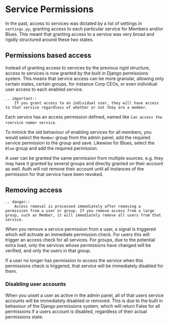 # Service Permissions

In the past, access to services was dictated by a list of settings in `settings.py`, granting access to each particular service for Members and/or Blues. This meant that granting access to a service was very broad and rigidly structured around these two states.

## Permissions based access

Instead of granting access to services by the previous rigid structure, access to services is now granted by the built in Django permissions system. This means that service access can be more granular, allowing only certain states, certain groups, for instance Corp CEOs, or even individual user access to each enabled service.

```eval_rst
.. important::
    If you grant access to an individual user, they will have access to that service regardless of whether or not they are a member.
```

Each service has an access permission defined, named like `Can access the <service name> service`.

To mimick the old behaviour of enabling services for all members, you would select the `Member` group from the admin panel, add the required service permission to the group and save. Likewise for Blues, select the `Blue` group and add the required permission.

A user can be granted the same permission from multiple sources. e.g. they may have it granted by several groups and directly granted on their account as well. Auth will not remove their account until all instances of the permission for that service have been revoked.

## Removing access

```eval_rst
.. danger::
    Access removal is processed immediately after removing a permission from a user or group. If you remove access from a large group, such as Member, it will immediately remove all users from that service.
```

When you remove a service permission from a user, a signal is triggered which will activate an immediate permission check. For users this will trigger an access check for all services. For groups, due to the potential extra load,  only the services whose permissions have changed will be verified, and only the users in that group.

If a user no longer has permission to access the service when this permissions check is triggered, that service will be immediately disabled for them.

### Disabling user accounts

When you unset a user as active in the admin panel, all of that users service accounts will be immediately disabled or removed. This is due to the built in behaviour of the Django permissions system, which will return False for all permissions if a users account is disabled, regardless of their actual permissions state.
